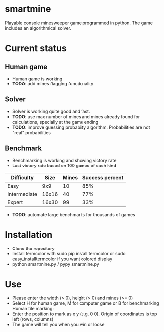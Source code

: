# smartmine
Playable console minesweeper game programmed in python. The game includes an algorithmical solver.

# Current status
## Human game 
- Human game is working
- **TODO**: add mines flagging functionality
## Solver
- Solver is working quite good and fast.
- **TODO**: use max number of mines and mines already found for calculations, specially at the game ending
- **TODO**: improve guessing probabiity algorithm. Probabilities are not "real" probabilities
## Benchmark
- Benchmarking is working and showing victory rate
- Last victory rate based on 100 games of each kind

|Difficulty|Size|Mines|Success percent|
|--|--|--|--|
|Easy|9x9|10|85%|
|Intermediate|16x16|40|77%|
|Expert|16x30|99|33%|

- **TODO**: automate large benchmarks for thousands of games

# Installation
- Clone the repository
- Install termcolor with sudo pip install termcolor or sudo easy_installtermcolor if you want colored display
- python smartmine.py / pypy smartmine.py

# Use
- Please enter the width (> 0), height (> 0) and mines (>= 0)
- Select H for human game, M for computer game or B for benchmarking
Human tile marking:
- Enter the position to mark as x y (e.g. 0 0). Origin of coordinates is top left (rows, columns)
- The game will tell you when you win or loose
